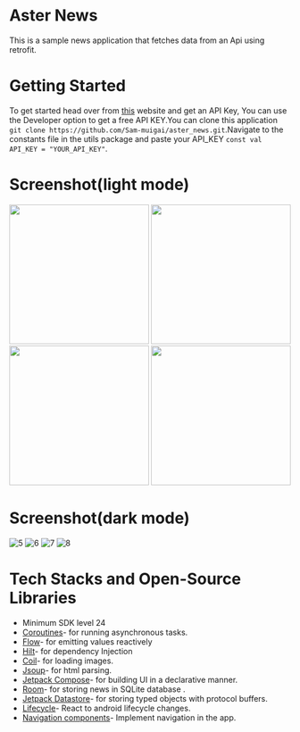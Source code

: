 # Aster News
This is a sample news application that fetches data from an Api using retrofit.

# Getting Started
To get started head over from [this](https://newsapi.org) website and get an API Key,
You can use the Developer option to get a free API KEY.You can clone this application `git clone https://github.com/Sam-muigai/aster_news.git`.Navigate to the constants file in the utils package and paste your API_KEY `const val API_KEY = "YOUR_API_KEY"`.

# Screenshot(light mode)
<img src="https://user-images.githubusercontent.com/97452496/218014240-a7553983-6fb5-4434-b2fc-fa6aae8d71db.jpg" width="250"/>

<img src="https://user-images.githubusercontent.com/97452496/218014288-02318b5f-daee-42d5-b54a-c910ae5e0ae0.jpg" width="250"/>

<img src="https://user-images.githubusercontent.com/97452496/218014303-23b7265e-4ed0-45e6-91f9-45df8e3a68fd.jpg" width="250"/>

<img src="https://user-images.githubusercontent.com/97452496/218014320-20d773fd-4f9f-409c-9d49-830513741de0.jpg" width="250"/>


# Screenshot(dark mode)
![5](https://user-images.githubusercontent.com/97452496/218014336-c0b90086-e67d-4659-8f31-d366b2ee1675.jpg)
![6](https://user-images.githubusercontent.com/97452496/218014369-31d7f20f-f05e-4543-8505-15e3cc814259.jpg)
![7](https://user-images.githubusercontent.com/97452496/218014381-7ae8e648-4946-4e44-9980-7a44bd8fcc10.jpg)
![8](https://user-images.githubusercontent.com/97452496/218014393-f6a7abf7-e4e8-4c00-b8af-53569583cfc3.jpg)

# Tech Stacks and Open-Source Libraries
* Minimum SDK level 24
* [Coroutines](https://kotlinlang.org/docs/multiplatform-mobile-concurrency-and-coroutines.html#coroutines)- for running asynchronous tasks.
* [Flow](https://developer.android.com/kotlin/flow)- for emitting values reactively
* [Hilt](https://developer.android.com/training/dependency-injection/hilt-android)- for dependency Injection
* [Coil](https://coil-kt.github.io/coil/)- for loading images.
* [Jsoup](https://jsoup.org/download)- for html parsing.
* [Jetpack Compose](https://developer.android.com/jetpack/compose)- for building UI in a declarative manner.
* [Room](https://developer.android.com/training/data-storage/room)- for storing news in SQLite database .
* [Jetpack Datastore](https://developer.android.com/topic/libraries/architecture/datastore)- for storing typed objects with protocol buffers.
* [Lifecycle](https://developer.android.com/guide/components/activities/activity-lifecycle)- React to android lifecycle changes.
* [Navigation components](https://developer.android.com/jetpack/compose/navigation)- Implement navigation in the app.
